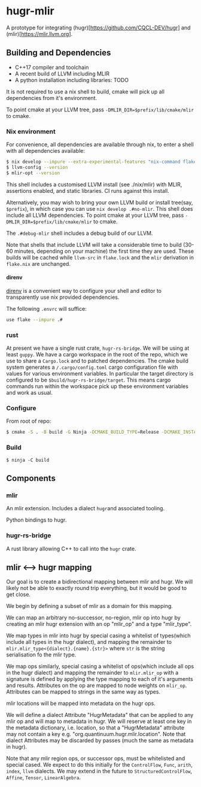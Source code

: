 # hugr-mlir

A prototype for integrating (hugr)[https://github.com/CQCL-DEV/hugr] and (mlir)[https://mlir.llvm.org].

## Building and Dependencies

* C++17 compiler and toolchain
* A recent build of LLVM including MLIR
* A python installation including libraries: TODO

It is not required to use a nix shell to build, cmake will pick up all
dependencies from it's environment.

To point cmake at your LLVM tree, pass
`-DMLIR_DIR=$prefix/lib/cmake/mlir` to cmake.

### Nix environment

For convenience, all dependencies are available through nix, to enter a shell with all dependencies available:

``` sh
$ nix develop --impure --extra-experimental-features "nix-command flakes"
$ llvm-config --version
$ mlir-opt --version
```

This shell includes a customised LLVM install (see ./nix/mlir) with MLIR, assertions enabled, and static libraries. CI runs against this install. 

Alternatively, you may wish to bring your own LLVM build or install tree(say, `$prefix`), in
which case you can use `nix develop .#no-mlir`. This shell does include all LLVM
dependencies. To point cmake at your LLVM tree, pass
`-DMLIR_DIR=$prefix/lib/cmake/mlir` to cmake.

The `.#debug-mlir` shell includes a debug build of our LLVM.

Note that shells that include LLVM will take a considerable time to build (30-60
minutes, depending on your machine) the first time they are used. These builds
will be cached while `llvm-src` in `flake.lock` and the `mlir` derivation in
`flake.nix` are unchanged.

#### direnv

[direnv](https://direnv.net/) is a convenient way to configure your shell and editor to transparently use nix provided dependencies.

The following `.envrc` will suffice:
```sh
use flake --impure .#
```


### rust

At present we have a single rust crate, `hugr-rs-bridge`. We will be using at
least `guppy`. We have a cargo workspace in the root of the repo, which we use
to share a `Cargo.lock` and to patched dependencies.  The cmake build system
generates a `/.cargo/config.toml` cargo configuration file with values for
various environment variables. In particular the target directory is configured
to be `$build/hugr-rs-bridge/target`. This means cargo commands run within the
workspace pick up these environment variables and work as usual.

### Configure

From root of repo:

```sh
$ cmake -S . -B build -G Ninja -DCMAKE_BUILD_TYPE=Release -DCMAKE_INSTALL_PREFIX=install
```

### Build

```
$ ninja -C build

```
## Components

### mlir

An mlir extension. Includes a dialect `hugr`and associated tooling.

Python bindings to hugr.

### hugr-rs-bridge

A rust library allowing C++ to call into the `hugr` crate.

## mlir <--> hugr mapping

Our goal is to create a bidirectional mapping between mlir and hugr. We will likely not be able to exactly round trip everything, but it would be good to get close.

We begin by defining a subset of mlir as a domain for this mapping.

We can map an arbitrary no-successor, no-region,  mlir op into hugr by creating an mlir hugr extension with an op "mlir_op" and a type "mlir_type".

We map types in mlir into hugr by special casing a whitelist of types(which include all types in the hugr dialect), and mapping the remainder to `mlir.mlir_type<{dialect}.{name}.{str}>` where `str` is the string serialisation fo the mlir type.

We map ops similarly, special casing a whitelist of ops(which include all ops in the hugr dialect) and mapping the remainder to `mlir.mlir_op` with a signature is defined by applying the type mapping to each of it's arguments and results. Attributes on the op are mapped to node weights on `mlir_op`. Attributes can be mapped to strings in the same way as types. 

mlir locations will be mapped into metadata on the hugr ops.

We will define a dialect Attribute "HugrMetadata" that can be applied to any mlir op and will map to metadata in hugr. We will reserve at least one key in the metadata dictionary, i.e. location, so that a "HugrMetadata" attribute may not contain a key e.g. "org.quantinuum.hugr.mlir.location". Note that dialect Attributes may be discarded by passes (much the same as metadata in hugr).

Note that any mlir region ops, or successor ops, must be whitelisted and special cased. We expect to do this initially for the `ControlFlow`, `Func`, `arith`, `index`, `llvm` dialects. We may extend in the future to `StructuredControlFlow`, `Affine`, `Tensor`, `LinearAlgebra`.


